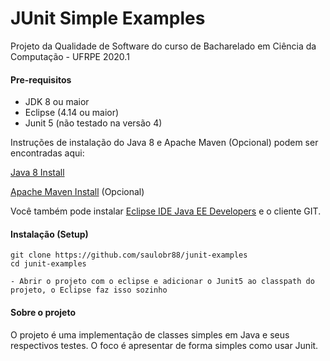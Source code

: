 # JUnit Simple Examples
Projeto da Qualidade de Software do curso de Bacharelado em Ciência da Computação - UFRPE 2020.1

#### Pre-requisitos
* JDK 8 ou maior
* Eclipse (4.14 ou maior)
* Junit 5 (não testado na versão 4)

Instruções de instalação do Java 8 e Apache Maven (Opcional) podem ser encontradas aqui:

[Java 8 Install](http://docs.oracle.com/javase/8/docs/technotes/guides/install/)

[Apache Maven Install](http://maven.apache.org/download.cgi#Installation) (Opcional)

Você também pode instalar [Eclipse IDE Java EE Developers](https://www.eclipse.org/downloads/) e o cliente GIT. 

#### Instalação (Setup)
```
git clone https://github.com/saulobr88/junit-examples
cd junit-examples

- Abrir o projeto com o eclipse e adicionar o Junit5 ao classpath do projeto, o Eclipse faz isso sozinho
```

#### Sobre o projeto
O projeto é uma implementação de classes simples em Java e seus respectivos testes.
O foco é apresentar de forma simples como usar Junit.
